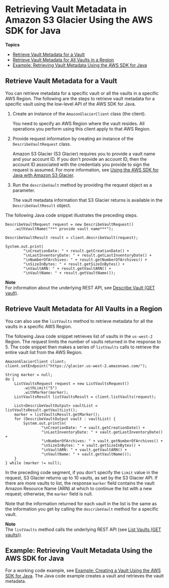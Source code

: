 # Retrieving Vault Metadata in Amazon S3 Glacier Using the AWS SDK for Java<a name="retrieving-vault-info-sdk-java"></a>

**Topics**
+ [Retrieve Vault Metadata for a Vault](#retrieve-vault-info-sdk-java-lowlevel-one-vault)
+ [Retrieve Vault Metadata for All Vaults in a Region](#retrieve-vault-info-sdk-java-lowlevel-all-vaults)
+ [Example: Retrieving Vault Metadata Using the AWS SDK for Java](#retrieving-vault-info-sdk-java-example)

## Retrieve Vault Metadata for a Vault<a name="retrieve-vault-info-sdk-java-lowlevel-one-vault"></a>

You can retrieve metadata for a specific vault or all the vaults in a specific AWS Region\. The following are the steps to retrieve vault metadata for a specific vault using the low\-level API of the AWS SDK for Java\. 

 

1. Create an instance of the `AmazonGlacierClient` class \(the client\)\. 

   You need to specify an AWS Region where the vault resides\. All operations you perform using this client apply to that AWS Region\.

1. Provide request information by creating an instance of the `DescribeVaultRequest` class\.

   Amazon S3 Glacier \(S3 Glacier\) requires you to provide a vault name and your account ID\. If you don't provide an account ID, then the account ID associated with the credentials you provide to sign the request is assumed\. For more information, see [Using the AWS SDK for Java with Amazon S3 Glacier](using-aws-sdk-for-java.md)\.

1. Run the `describeVault` method by providing the request object as a parameter\. 

   The vault metadata information that S3 Glacier returns is available in the `DescribeVaultResult` object\.

The following Java code snippet illustrates the preceding steps\. 

```
DescribeVaultRequest request = new DescribeVaultRequest()
	.withVaultName("*** provide vault name***");

DescribeVaultResult result = client.describeVault(request);

System.out.print(
        "\nCreationDate: " + result.getCreationDate() +
        "\nLastInventoryDate: " + result.getLastInventoryDate() +
        "\nNumberOfArchives: " + result.getNumberOfArchives() + 
        "\nSizeInBytes: " + result.getSizeInBytes() + 
        "\nVaultARN: " + result.getVaultARN() + 
        "\nVaultName: " + result.getVaultName());
```

 

**Note**  
For information about the underlying REST API, see [Describe Vault \(GET vault\)](api-vault-get.md)\. 

## Retrieve Vault Metadata for All Vaults in a Region<a name="retrieve-vault-info-sdk-java-lowlevel-all-vaults"></a>

You can also use the `listVaults` method to retrieve metadata for all the vaults in a specific AWS Region\. 

The following Java code snippet retrieves list of vaults in the `us-west-2` Region\. The request limits the number of vaults returned in the response to 5\. The code snippet then makes a series of `listVaults` calls to retrieve the entire vault list from the AWS Region\. 

 

```
AmazonGlacierClient client;
client.setEndpoint("https://glacier.us-west-2.amazonaws.com/");

String marker = null;
do {            
    ListVaultsRequest request = new ListVaultsRequest()
        .withLimit("5")
        .withMarker(marker);
    ListVaultsResult listVaultsResult = client.listVaults(request);
    
    List<DescribeVaultOutput> vaultList = listVaultsResult.getVaultList();
    marker = listVaultsResult.getMarker();
    for (DescribeVaultOutput vault : vaultList) {
        System.out.println(
                "\nCreationDate: " + vault.getCreationDate() +
                "\nLastInventoryDate: " + vault.getLastInventoryDate() +
                "\nNumberOfArchives: " + vault.getNumberOfArchives() + 
                "\nSizeInBytes: " + vault.getSizeInBytes() + 
                "\nVaultARN: " + vault.getVaultARN() + 
                "\nVaultName: " + vault.getVaultName()); 
    }
} while (marker != null);
```

In the preceding code segment, if you don't specify the `Limit` value in the request, S3 Glacier returns up to 10 vaults, as set by the S3 Glacier API\. If there are more vaults to list, the response `marker` field contains the vault Amazon Resource Name \(ARN\) at which to continue the list with a new request; otherwise, the `marker` field is null\. 

Note that the information returned for each vault in the list is the same as the information you get by calling the `describeVault` method for a specific vault\. 

 

**Note**  
The `listVaults` method calls the underlying REST API \(see [List Vaults \(GET vaults\)](api-vaults-get.md)\)\. 

## Example: Retrieving Vault Metadata Using the AWS SDK for Java<a name="retrieving-vault-info-sdk-java-example"></a>

For a working code example, see [Example: Creating a Vault Using the AWS SDK for Java](creating-vaults-sdk-java.md#creating-vaults-sdk-java-example)\. The Java code example creates a vault and retrieves the vault metadata\.